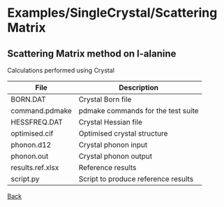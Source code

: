 # Examples/SingleCrystal/ScatteringMatrix
## Scattering Matrix method on l-alanine

Calculations performed using Crystal

 | **File**           | **Description**                                    |
 | -------------------| -------------------------------------------------- |
 | BORN.DAT           | Crystal Born file                                  |
 | command.pdmake     | pdmake commands for the test suite                 |
 | HESSFREQ.DAT       | Crystal Hessian file                               |
 | optimised.cif      | Optimised crystal structure                        |
 | phonon.d12         | Crystal phonon input                               |
 | phonon.out         | Crystal phonon output                              |
 | results.ref.xlsx   | Reference results                                  |
 | script.py          | Script to produce reference results                |


[Back](..)
